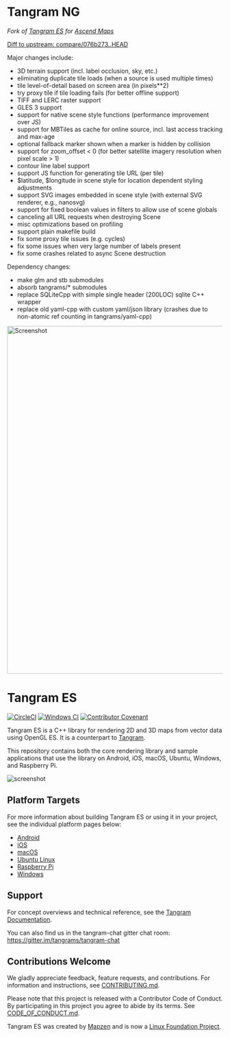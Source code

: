 # Tangram NG #
*Fork of [Tangram ES](https://github.com/tangrams/tangram-es) for [Ascend Maps](https://www.github.com/styluslabs/maps)*

[Diff to upstream: compare/076b273..HEAD](https://github.com/styluslabs/tangram-ng/compare/076b273..HEAD)

Major changes include:
* 3D terrain support (incl. label occlusion, sky, etc.)
* eliminating duplicate tile loads (when a source is used multiple times)
* tile level-of-detail based on screen area (in pixels**2)
* try proxy tile if tile loading fails (for better offline support)
* TIFF and LERC raster support
* GLES 3 support
* support for native scene style functions (performance improvement over JS)
* support for MBTiles as cache for online source, incl. last access tracking and max-age
* optional fallback marker shown when a marker is hidden by collision
* support for zoom_offset < 0 (for better satellite imagery resolution when pixel scale > 1)
* contour line label support
* support JS function for generating tile URL (per tile)
* $latitude, $longitude in scene style for location dependent styling adjustments
* support SVG images embedded in scene style (with external SVG renderer, e.g., nanosvg)
* support for fixed boolean values in filters to allow use of scene globals
* canceling all URL requests when destroying Scene
* misc optimizations based on profiling
* support plain makefile build
* fix some proxy tile issues (e.g. cycles)
* fix some issues when very large number of labels present
* fix some crashes related to async Scene destruction

Dependency changes:
* make glm and stb submodules
* absorb tangrams/* submodules
* replace SQLiteCpp with simple single header (200LOC) sqlite C++ wrapper
* replace old yaml-cpp with custom yaml/json library (crashes due to non-atomic ref counting in tangrams/yaml-cpp)

<img alt="Screenshot" src="https://github.com/user-attachments/assets/206324b9-bec1-46ca-a9e6-9f7fc1ec6d00" width="810">


Tangram ES
==========

[![CircleCI](https://circleci.com/gh/tangrams/tangram-es.svg?style=shield)](https://app.circleci.com/pipelines/github/tangrams/tangram-es)
[![Windows CI](https://github.com/tangrams/tangram-es/actions/workflows/windows.yml/badge.svg)](https://github.com/tangrams/tangram-es/actions/workflows/windows.yml)
[![Contributor Covenant](https://img.shields.io/badge/Contributor%20Covenant-v2.0%20adopted-ff69b4.svg)](CODE_OF_CONDUCT.md)

Tangram ES is a C++ library for rendering 2D and 3D maps from vector data using OpenGL ES. It is a counterpart to [Tangram](https://github.com/tangrams/tangram).

This repository contains both the core rendering library and sample applications that use the library on Android, iOS, macOS, Ubuntu, Windows, and Raspberry Pi.

![screenshot](images/screenshot.png)

## Platform Targets

For more information about building Tangram ES or using it in your project, see the individual platform pages below:

- [Android](platforms/android)
- [iOS](platforms/ios)
- [macOS](platforms/osx)
- [Ubuntu Linux](platforms/linux)
- [Raspberry Pi](platforms/rpi)
- [Windows](platforms/windows)

## Support

For concept overviews and technical reference, see the [Tangram Documentation](https://mapzen.com/documentation/tangram).

You can also find us in the tangram-chat gitter chat room: https://gitter.im/tangrams/tangram-chat

## Contributions Welcome

We gladly appreciate feedback, feature requests, and contributions. For information and instructions, see [CONTRIBUTING.md](CONTRIBUTING.md).

Please note that this project is released with a Contributor Code of Conduct. By participating in this project you agree to abide by its terms. See [CODE_OF_CONDUCT.md](CODE_OF_CONDUCT.md).

Tangram ES was created by [Mapzen](https://www.mapzen.com/) and is now a [Linux Foundation Project](https://www.linuxfoundation.org/press-release/2019/01/mapzen-open-source-data-and-software-for-real-time-mapping-applications-to-become-a-linux-foundation-project/).
